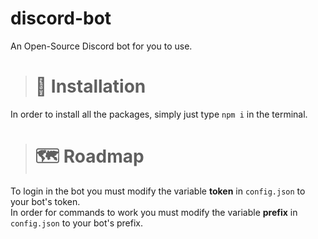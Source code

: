 # discord-bot
An Open-Source Discord bot for you to use.

> # 💾 Installation
In order to install all the packages, simply just type `npm i` in the terminal.

> # 🗺️ Roadmap
To login in the bot you must modify the variable **token** in `config.json` to your bot's token. <br>
In order for commands to work you must modify the variable **prefix** in `config.json` to your bot's prefix.
